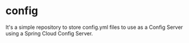 # config

It's a simple repository to store config.yml files to use as a Config Server using a Spring Cloud Config Server.
